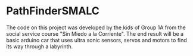 # PathFinderSMALC

The code on this project was developed by the kids of Group 1A from the social service course "Sin Miedo a la Corriente".
The end result will be a basic arduino car that uses ultra sonic sensors, servos and motors to find its way through a labyrinth.
